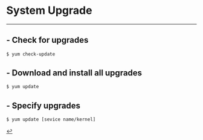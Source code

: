 # System Upgrade
---
## - Check for upgrades
```bash
$ yum check-update
```

## - Download and install all upgrades
```bash
$ yum update
```

## - Specify upgrades
```bash
$ yum update [sevice name/kernel]
```

[↩️](../Linux.html)
